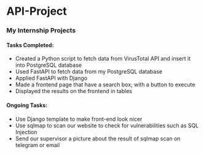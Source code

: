 # API-Project

### My Internship Projects

#### Tasks Completed:
- Created a Python script to fetch data from VirusTotal API and insert it into PostgreSQL database
- Used FastAPI to fetch data from my PostgreSQL database
- Applied FastAPI with Django
- Made a frontend page that have a search box; with a button to execute
- Displayed the results on the frontend in tables

#### Ongoing Tasks:
-  Use Django template to make front-end look nicer
-  Use sqlmap to scan our website to check for vulnerabilities such as SQL Injection
-  Send our supervisor a picture about the result of sqlmap scan on telegram or email
